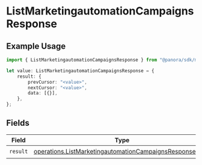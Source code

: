 # ListMarketingautomationCampaignsResponse

## Example Usage

```typescript
import { ListMarketingautomationCampaignsResponse } from "@panora/sdk/models/operations";

let value: ListMarketingautomationCampaignsResponse = {
    result: {
        prevCursor: "<value>",
        nextCursor: "<value>",
        data: [{}],
    },
};
```

## Fields

| Field                                                                                                                              | Type                                                                                                                               | Required                                                                                                                           | Description                                                                                                                        |
| ---------------------------------------------------------------------------------------------------------------------------------- | ---------------------------------------------------------------------------------------------------------------------------------- | ---------------------------------------------------------------------------------------------------------------------------------- | ---------------------------------------------------------------------------------------------------------------------------------- |
| `result`                                                                                                                           | [operations.ListMarketingautomationCampaignsResponseBody](../../models/operations/listmarketingautomationcampaignsresponsebody.md) | :heavy_check_mark:                                                                                                                 | N/A                                                                                                                                |